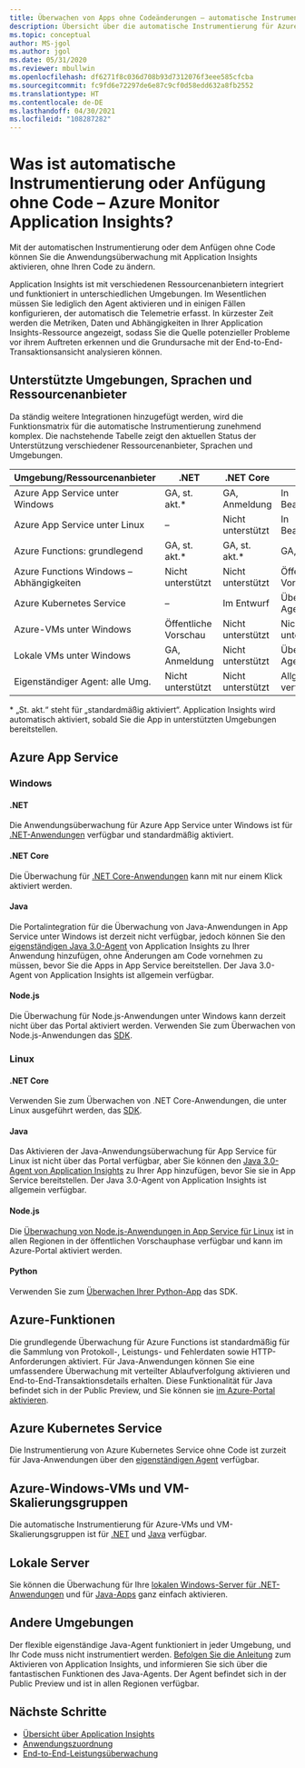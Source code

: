 ```yaml
---
title: Überwachen von Apps ohne Codeänderungen – automatische Instrumentierung für Azure Monitor Application Insights | Microsoft-Dokumentation
description: Übersicht über die automatische Instrumentierung für Azure Monitor Application Insights – Anwendungsleistungsverwaltung ohne Code
ms.topic: conceptual
author: MS-jgol
ms.author: jgol
ms.date: 05/31/2020
ms.reviewer: mbullwin
ms.openlocfilehash: df6271f8c036d708b93d7312076f3eee585cfcba
ms.sourcegitcommit: fc9fd6e72297de6e87c9cf0d58edd632a8fb2552
ms.translationtype: HT
ms.contentlocale: de-DE
ms.lasthandoff: 04/30/2021
ms.locfileid: "108287282"
---
```

# <a name="what-is-auto-instrumentation-or-codeless-attach---azure-monitor-application-insights"></a>Was ist automatische Instrumentierung oder Anfügung ohne Code – Azure Monitor Application Insights?

Mit der automatischen Instrumentierung oder dem Anfügen ohne Code können Sie die Anwendungsüberwachung mit Application Insights aktivieren, ohne Ihren Code zu ändern.  

Application Insights ist mit verschiedenen Ressourcenanbietern integriert und funktioniert in unterschiedlichen Umgebungen. Im Wesentlichen müssen Sie lediglich den Agent aktivieren und in einigen Fällen konfigurieren, der automatisch die Telemetrie erfasst. In kürzester Zeit werden die Metriken, Daten und Abhängigkeiten in Ihrer Application Insights-Ressource angezeigt, sodass Sie die Quelle potenzieller Probleme vor ihrem Auftreten erkennen und die Grundursache mit der End-to-End-Transaktionsansicht analysieren können.

## <a name="supported-environments-languages-and-resource-providers"></a>Unterstützte Umgebungen, Sprachen und Ressourcenanbieter

Da ständig weitere Integrationen hinzugefügt werden, wird die Funktionsmatrix für die automatische Instrumentierung zunehmend komplex. Die nachstehende Tabelle zeigt den aktuellen Status der Unterstützung verschiedener Ressourcenanbieter, Sprachen und Umgebungen.

|Umgebung/Ressourcenanbieter          | .NET            | .NET Core       | Java            | Node.js         | Python          |
|---------------------------------------|-----------------|-----------------|-----------------|-----------------|-----------------|
|Azure App Service unter Windows           | GA, st. akt.*       | GA, Anmeldung      | In Bearbeitung     | In Bearbeitung     | Nicht unterstützt   |
|Azure App Service unter Linux             | –             | Nicht unterstützt   | In Bearbeitung     | Öffentliche Vorschau  | Nicht unterstützt   |
|Azure Functions: grundlegend                | GA, st. akt.*       | GA, st. akt.*       | GA, st. akt.*       | GA, st. akt.*       | GA, st. akt.*       |
|Azure Functions Windows – Abhängigkeiten | Nicht unterstützt   | Nicht unterstützt   | Öffentliche Vorschau  | Nicht unterstützt   | Nicht unterstützt   |
|Azure Kubernetes Service               | –             | Im Entwurf       | Über den-Agent   | Im Entwurf       | Nicht unterstützt   |
|Azure-VMs unter Windows                      | Öffentliche Vorschau  | Nicht unterstützt   | Nicht unterstützt   | Nicht unterstützt   | Nicht unterstützt   |
|Lokale VMs unter Windows                | GA, Anmeldung      | Nicht unterstützt   | Über den-Agent   | Nicht unterstützt   | Nicht unterstützt   |
|Eigenständiger Agent: alle Umg.            | Nicht unterstützt   | Nicht unterstützt   | Allgemein verfügbar              | Nicht unterstützt   | Nicht unterstützt   |

\* „St. akt.“ steht für „standardmäßig aktiviert“. Application Insights wird automatisch aktiviert, sobald Sie die App in unterstützten Umgebungen bereitstellen. 

## <a name="azure-app-service"></a>Azure App Service

### <a name="windows"></a>Windows

#### <a name="net"></a>.NET
Die Anwendungsüberwachung für Azure App Service unter Windows ist für [.NET-Anwendungen](./azure-web-apps.md?tabs=net) verfügbar und standardmäßig aktiviert.

#### <a name="netcore"></a>.NET Core
Die Überwachung für [.NET Core-Anwendungen](./azure-web-apps.md?tabs=netcore) kann mit nur einem Klick aktiviert werden.

#### <a name="java"></a>Java
Die Portalintegration für die Überwachung von Java-Anwendungen in App Service unter Windows ist derzeit nicht verfügbar, jedoch können Sie den [eigenständigen Java 3.0-Agent](./java-in-process-agent.md) von Application Insights zu Ihrer Anwendung hinzufügen, ohne Änderungen am Code vornehmen zu müssen, bevor Sie die Apps in App Service bereitstellen. Der Java 3.0-Agent von Application Insights ist allgemein verfügbar.

#### <a name="nodejs"></a>Node.js
Die Überwachung für Node.js-Anwendungen unter Windows kann derzeit nicht über das Portal aktiviert werden. Verwenden Sie zum Überwachen von Node.js-Anwendungen das [SDK](./nodejs.md).

### <a name="linux"></a>Linux

#### <a name="netcore"></a>.NET Core
Verwenden Sie zum Überwachen von .NET Core-Anwendungen, die unter Linux ausgeführt werden, das [SDK](./asp-net-core.md).

#### <a name="java"></a>Java 
Das Aktivieren der Java-Anwendungsüberwachung für App Service für Linux ist nicht über das Portal verfügbar, aber Sie können den [Java 3.0-Agent von Application Insights](./java-in-process-agent.md) zu Ihrer App hinzufügen, bevor Sie sie in App Service bereitstellen. Der Java 3.0-Agent von Application Insights ist allgemein verfügbar.

#### <a name="nodejs"></a>Node.js
Die [Überwachung von Node.js-Anwendungen in App Service für Linux](./azure-web-apps.md?tabs=nodejs) ist in allen Regionen in der öffentlichen Vorschauphase verfügbar und kann im Azure-Portal aktiviert werden. 

#### <a name="python"></a>Python
Verwenden Sie zum [Überwachen Ihrer Python-App](./opencensus-python.md) das SDK. 

## <a name="azure-functions"></a>Azure-Funktionen

Die grundlegende Überwachung für Azure Functions ist standardmäßig für die Sammlung von Protokoll-, Leistungs- und Fehlerdaten sowie HTTP-Anforderungen aktiviert. Für Java-Anwendungen können Sie eine umfassendere Überwachung mit verteilter Ablaufverfolgung aktivieren und End-to-End-Transaktionsdetails erhalten. Diese Funktionalität für Java befindet sich in der Public Preview, und Sie können sie [im Azure-Portal aktivieren](./monitor-functions.md).

## <a name="azure-kubernetes-service"></a>Azure Kubernetes Service

Die Instrumentierung von Azure Kubernetes Service ohne Code ist zurzeit für Java-Anwendungen über den [eigenständigen Agent](./java-in-process-agent.md) verfügbar. 

## <a name="azure-windows-vms-and-virtual-machine-scale-set"></a>Azure-Windows-VMs und VM-Skalierungsgruppen

Die automatische Instrumentierung für Azure-VMs und VM-Skalierungsgruppen ist für [.NET](./azure-vm-vmss-apps.md) und [Java](./java-in-process-agent.md) verfügbar.  

## <a name="on-premises-servers"></a>Lokale Server
Sie können die Überwachung für Ihre [lokalen Windows-Server für .NET-Anwendungen](./status-monitor-v2-overview.md) und für [Java-Apps](./java-in-process-agent.md) ganz einfach aktivieren.

## <a name="other-environments"></a>Andere Umgebungen
Der flexible eigenständige Java-Agent funktioniert in jeder Umgebung, und Ihr Code muss nicht instrumentiert werden. [Befolgen Sie die Anleitung](./java-in-process-agent.md) zum Aktivieren von Application Insights, und informieren Sie sich über die fantastischen Funktionen des Java-Agents. Der Agent befindet sich in der Public Preview und ist in allen Regionen verfügbar. 

## <a name="next-steps"></a>Nächste Schritte

* [Übersicht über Application Insights](./app-insights-overview.md)
* [Anwendungszuordnung](./app-map.md)
* [End-to-End-Leistungsüberwachung](../app/tutorial-performance.md)
